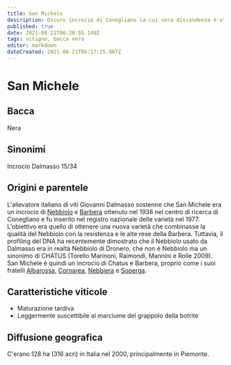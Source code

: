 ```yaml
---
title: San Michele
description: Oscuro incrocio di Conegliano la cui vera discendenza è stata rivelata solo recentemente.
published: true
date: 2021-08-21T06:20:55.149Z
tags: vitigno, bacca nera
editor: markdown
dateCreated: 2021-08-21T06:17:25.907Z
---
```


# San Michele

## Bacca
Nera
## Sinonimi
Incrocio Dalmasso 15/34

## Origini e parentele
L'allevatore italiano di viti Giovanni Dalmasso sostenne che San Michele era un incrocio di [Nebbiolo](/vitigni/bacca-nera/nebbiolo) e [Barbera](/vitigni/bacca-nera/barbera) ottenuto nel 1938 nel centro di ricerca di Conegliano e fu inserito nel registro nazionale delle varietà nel 1977. L'obiettivo era quello di ottenere una nuova varietà che combinasse la qualità del Nebbiolo con la resistenza e le alte rese della Barbera. Tuttavia, il profiling del DNA ha recentemente dimostrato che il Nebbiolo usato da Dalmasso era in realtà Nebbiolo di Dronero, che non è Nebbiolo ma un sinonimo di CHATUS (Torello Marinoni, Raimondi, Mannini e Rolle 2009). San Michele è quindi un incrocio di Chatus e Barbera, proprio come i suoi fratelli [Albarossa](/vitigni/bacca-nera/albarossa), [Cornarea](/vitigni/bacca-nera/cornarea), [Nebbiera](/vitigni/bacca-nera/nebbiera) e [Soperga](/vitigni/bacca-nera/soperga).

## Caratteristiche viticole
- Maturazione tardiva
- Leggermente suscettibile al marciume del grappolo della botrite

## Diffusione geografica
C'erano 128 ha (316 acri) in Italia nel 2000, principalmente in Piemonte.
